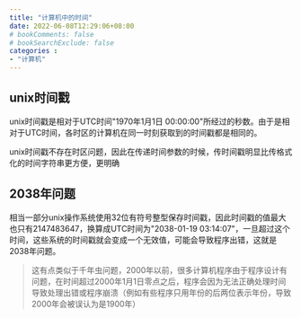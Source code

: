 ```yaml
---
title: "计算机中的时间"
date: 2022-06-08T12:29:06+08:00
# bookComments: false
# bookSearchExclude: false
categories : 
- "计算机"
---
```


## unix时间戳

unix时间戳是相对于UTC时间"1970年1月1日 00:00:00"所经过的秒数。由于是相对于UTC时间，各时区的计算机在同一时刻获取到的时间戳都是相同的。

unix时间戳不存在时区问题，因此在传递时间参数的时候，传时间戳明显比传格式化的时间字符串更方便，更明确

## 2038年问题

相当一部分unix操作系统使用32位有符号整型保存时间戳，因此时间戳的值最大也只有2147483647，换算成UTC时间为"2038-01-19 03:14:07"，一旦超过这个时间，这些系统的时间戳就会变成一个无效值，可能会导致程序出错，这就是2038年问题。

>这有点类似于千年虫问题，2000年以前，很多计算机程序由于程序设计有问题，在时间超过2000年1月1日零点之后，程序会因为无法正确处理时间导致处理出错或程序崩溃（例如有些程序只用年份的后两位表示年份，导致2000年会被误认为是1900年）